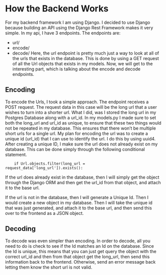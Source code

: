 # How the Backend Works
For my backend framework I am using Django. I decided to use Django because building an API using the Django Rest Framework makes it very simple. In my api, I have 3 endpoints. 
The endpoints are:
* url/
* encode/
* decode/
	Here, the url endpoint is pretty much just a way to look at all of the urls that exists in the database. This is done by using a GET request of all the Url objects that exists in my models.
	Now, we will get to the interesting part, which is talking about the encode and decode endpoints. 
## Encoding
To encode the Urls, I took a simple approach. The endpoint receives a POST request. The request data in this case will be the long url that a user wishes to turn into a shorter url. What I did, was I stored the long url in my Postgres Database along with a url_id.  In my models.py I made sure to set both the long_url and url_id as unique, to ensure that  these two things would not be repeated in my database. This ensures that there won’t be multiple short urls for a single url.
My plan for encoding the url was to create a unique id (url_id) that I can use to identify the url. I do this by using uuid4. After creating a unique ID, I make sure the url does not already exist on my database. This can be done simply through the following conditional statement. 
```
    if Url.objects.filter(long_url = request_data['long_url']).exists():
```
If the url does already exist in the database, then I will simply get the object through the Django ORM and then get the url_id from that object, and attach it to the base url. 

If the url is not in the database, then I will generate a Unique Id. Then I would create a new object in my database. Then I will take the unique id that was just generated, and attach it to the base url, and then send this over to the frontend as a JSON object. 
## Decoding
To decode was even simpler than encoding. In order to decode, all you need to do is check to see if the Id matches an Id on the database. Since the Id is unique, this means that you can just get query the object with the correct url_id and then from that object get the long_url, then send this information back to the frontend. Otherwise, send an error message back letting them know the short url is not valid. 